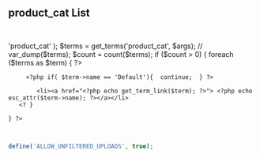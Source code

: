 ## product_cat List

`` ``

 <?php   $args = array( 'taxonomy' => 'product_cat' );
$terms = get_terms('product_cat', $args);

  
//  var_dump($terms);
    $count = count($terms); 
    if ($count > 0) {

        foreach ($terms as $term) { ?>
                              
         <?php if( $term->name == 'Default'){  continue;  } ?>
                              
            <li><a href="<?php echo get_term_link($term); ?>"> <?php echo esc_attr($term->name); ?></a></li>  
       <? }

    } ?>

```php


define('ALLOW_UNFILTERED_UPLOADS', true);


```
